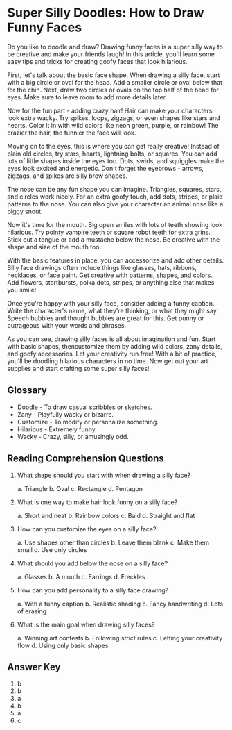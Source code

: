 # Super Silly Doodles: How to Draw Funny Faces

Do you like to doodle and draw? Drawing funny faces is a super silly way to be creative and make your friends laugh! In this article, you'll learn some easy tips and tricks for creating goofy faces that look hilarious.

First, let's talk about the basic face shape. When drawing a silly face, start with a big circle or oval for the head. Add a smaller circle or oval below that for the chin. Next, draw two circles or ovals on the top half of the head for eyes. Make sure to leave room to add more details later.

Now for the fun part - adding crazy hair! Hair can make your characters look extra wacky. Try spikes, loops, zigzags, or even shapes like stars and hearts. Color it in with wild colors like neon green, purple, or rainbow! The crazier the hair, the funnier the face will look.

Moving on to the eyes, this is where you can get really creative! Instead of plain old circles, try stars, hearts, lightning bolts, or squares. You can add lots of little shapes inside the eyes too. Dots, swirls, and squiggles make the eyes look excited and energetic. Don't forget the eyebrows - arrows, zigzags, and spikes are silly brow shapes.

The nose can be any fun shape you can imagine. Triangles, squares, stars, and circles work nicely. For an extra goofy touch, add dots, stripes, or plaid patterns to the nose. You can also give your character an animal nose like a piggy snout.

Now it's time for the mouth. Big open smiles with lots of teeth showing look hilarious. Try pointy vampire teeth or square robot teeth for extra grins. Stick out a tongue or add a mustache below the nose. Be creative with the shape and size of the mouth too.

With the basic features in place, you can accessorize and add other details. Silly face drawings often include things like glasses, hats, ribbons, necklaces, or face paint. Get creative with patterns, shapes, and colors. Add flowers, startbursts, polka dots, stripes, or anything else that makes you smile!

Once you're happy with your silly face, consider adding a funny caption. Write the character's name, what they're thinking, or what they might say. Speech bubbles and thought bubbles are great for this. Get punny or outrageous with your words and phrases.

As you can see, drawing silly faces is all about imagination and fun. Start with basic shapes, thencustomize them by adding wild colors, zany details, and goofy accessories. Let your creativity run free! With a bit of practice, you'll be doodling hilarious characters in no time. Now get out your art supplies and start crafting some super silly faces!

## Glossary

- Doodle - To draw casual scribbles or sketches.
- Zany - Playfully wacky or bizarre.
- Customize - To modify or personalize something.
- Hilarious - Extremely funny.
- Wacky - Crazy, silly, or amusingly odd.

## Reading Comprehension Questions

1. What shape should you start with when drawing a silly face?

   a. Triangle
   b. Oval
   c. Rectangle
   d. Pentagon

2. What is one way to make hair look funny on a silly face?

   a. Short and neat
   b. Rainbow colors
   c. Bald
   d. Straight and flat

3. How can you customize the eyes on a silly face?

   a. Use shapes other than circles
   b. Leave them blank
   c. Make them small
   d. Use only circles

4. What should you add below the nose on a silly face?

   a. Glasses
   b. A mouth
   c. Earrings
   d. Freckles

5. How can you add personality to a silly face drawing?

   a. With a funny caption
   b. Realistic shading
   c. Fancy handwriting
   d. Lots of erasing

6. What is the main goal when drawing silly faces?

   a. Winning art contests
   b. Following strict rules
   c. Letting your creativity flow
   d. Using only basic shapes

## Answer Key

1. b
2. b
3. a
4. b
5. a
6. c
